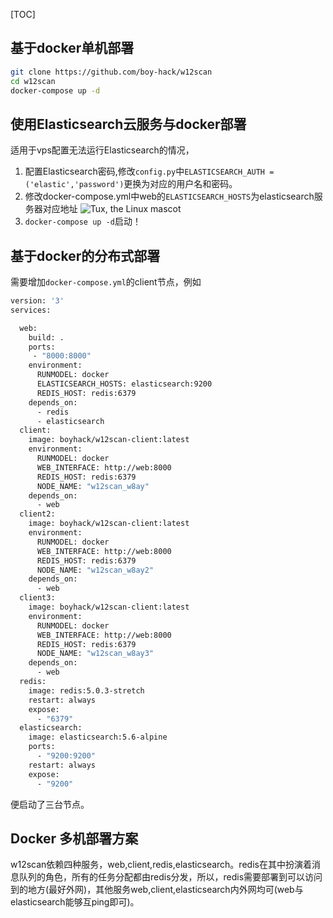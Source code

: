 [TOC]



## 基于docker单机部署

```bash
git clone https://github.com/boy-hack/w12scan
cd w12scan
docker-compose up -d
```

## 使用Elasticsearch云服务与docker部署

适用于vps配置无法运行Elasticsearch的情况，

1. 配置Elasticsearch密码,修改`config.py`中`ELASTICSEARCH_AUTH = ('elastic','password')`更换为对应的用户名和密码。
2. 修改docker-compose.yml中web的`ELASTICSEARCH_HOSTS`为elasticsearch服务器对应地址    ![Tux, the Linux mascot](https://user-images.githubusercontent.com/19923974/54098563-1977bb80-43f0-11e9-8b34-b937d45b1db0.png)
3. `docker-compose up -d`启动！

## 基于docker的分布式部署

需要增加`docker-compose.yml`的client节点，例如

```dockerfile
version: '3'
services:

  web:
    build: .
    ports:
     - "8000:8000"
    environment:
      RUNMODEL: docker
      ELASTICSEARCH_HOSTS: elasticsearch:9200
      REDIS_HOST: redis:6379
    depends_on:
      - redis
      - elasticsearch
  client:
    image: boyhack/w12scan-client:latest
    environment:
      RUNMODEL: docker
      WEB_INTERFACE: http://web:8000
      REDIS_HOST: redis:6379
      NODE_NAME: "w12scan_w8ay"
    depends_on:
      - web
  client2:
    image: boyhack/w12scan-client:latest
    environment:
      RUNMODEL: docker
      WEB_INTERFACE: http://web:8000
      REDIS_HOST: redis:6379
      NODE_NAME: "w12scan_w8ay2"
    depends_on:
      - web
  client3:
    image: boyhack/w12scan-client:latest
    environment:
      RUNMODEL: docker
      WEB_INTERFACE: http://web:8000
      REDIS_HOST: redis:6379
      NODE_NAME: "w12scan_w8ay3"
    depends_on:
      - web
  redis:
    image: redis:5.0.3-stretch
    restart: always
    expose:
      - "6379"
  elasticsearch:
    image: elasticsearch:5.6-alpine
    ports:
      - "9200:9200"
    restart: always
    expose:
      - "9200"

```

便启动了三台节点。

## Docker 多机部署方案
w12scan依赖四种服务，web,client,redis,elasticsearch。redis在其中扮演着消息队列的角色，所有的任务分配都由redis分发，所以，redis需要部署到可以访问到的地方(最好外网)，其他服务web,client,elasticsearch内外网均可(web与elasticsearch能够互ping即可)。

